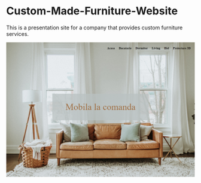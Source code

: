 # Custom-Made-Furniture-Website

This is a presentation site for a company that provides custom furniture services.

![''](./demo.png)
